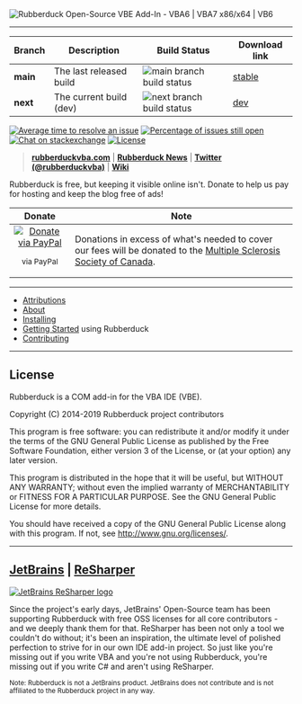 <img alt="Rubberduck Open-Source VBE Add-In - VBA6 | VBA7 x86/x64 | VB6" src="https://user-images.githubusercontent.com/5751684/48656196-a507af80-e9ef-11e8-9c09-1ce3c619c019.png" />

---

|Branch     | Description | Build Status | Download link |
|------------|---|--------------|-|
| **main** | The last released build | ![main branch build status][mainBuildStatus] | [stable](https://github.com/rubberduck-vba/Rubberduck/releases/latest) |
| **next**   | The current build (dev)  | ![next branch build status][nextBuildStatus] | [dev](https://github.com/rubberduck-vba/Rubberduck/releases) |

[nextBuildStatus]:https://ci.appveyor.com/api/projects/status/we3pdnkeebo4nlck/branch/next?svg=true
[mainBuildStatus]:https://ci.appveyor.com/api/projects/status/we3pdnkeebo4nlck/branch/main?svg=true
[![Average time to resolve an issue](http://isitmaintained.com/badge/resolution/Rubberduck-vba/rubberduck.svg)](http://isitmaintained.com/project/Rubberduck-vba/rubberduck "Average time to resolve an issue")
[![Percentage of issues still open](http://isitmaintained.com/badge/open/Rubberduck-vba/rubberduck.svg)](http://isitmaintained.com/project/Rubberduck-vba/rubberduck "Percentage of issues still open")
[![Chat on stackexchange](https://img.shields.io/badge/chat-on%20stackexchange-blue.svg)](https://chat.stackexchange.com/rooms/14929/vba-rubberducking)
[![License](https://img.shields.io/github/license/rubberduck-vba/Rubberduck.svg)](https://github.com/rubberduck-vba/Rubberduck/blob/next/LICENSE)


> **[rubberduckvba.com](http://rubberduckvba.com)** | **[Rubberduck News](https://rubberduckvba.wordpress.com/)** 
| **[Twitter (@rubberduckvba)](https://twitter.com/rubberduckvba)** | **[Wiki](https://github.com/rubberduck-vba/Rubberduck/wiki)**  

Rubberduck is free, but keeping it visible online isn't. Donate to help us pay for hosting and keep the blog free of ads!

|Donate|Note |
|:------:|-|
|<a href="https://www.paypal.com/cgi-bin/webscr?cmd=_donations&business=UY5K5X36B7T2S&currency_code=CAD&source=url"><img alt="Donate via PayPal" src="https://www.paypalobjects.com/en_US/i/btn/btn_donateCC_LG.gif"></a><p><sub>via PayPal</sub></p>|Donations in excess of what's needed to cover our fees will be donated to the <a href="https://mssociety.ca/">Multiple Sclerosis Society of Canada</a>.|

---

 * [Attributions](https://github.com/rubberduck-vba/Rubberduck/blob/next/docs/Attributions.md)
 * [About](https://github.com/rubberduck-vba/Rubberduck/blob/next/docs/About.md)
 * [Installing](https://github.com/rubberduck-vba/Rubberduck/wiki/Installing)
 * [Getting Started](https://github.com/rubberduck-vba/Rubberduck/blob/next/docs/GettingStarted.md) using Rubberduck
 * [Contributing](https://github.com/rubberduck-vba/Rubberduck/blob/next/CONTRIBUTING.md)

---

## License

Rubberduck is a COM add-in for the VBA IDE (VBE).

Copyright (C) 2014-2019 Rubberduck project contributors

This program is free software: you can redistribute it and/or modify
it under the terms of the GNU General Public License as published by
the Free Software Foundation, either version 3 of the License, or
(at your option) any later version.

This program is distributed in the hope that it will be useful,
but WITHOUT ANY WARRANTY; without even the implied warranty of
MERCHANTABILITY or FITNESS FOR A PARTICULAR PURPOSE.  See the
GNU General Public License for more details.

You should have received a copy of the GNU General Public License
along with this program.  If not, see http://www.gnu.org/licenses/.

---

## [JetBrains](https://www.jetbrains.com) | [ReSharper](https://www.jetbrains.com/resharper/)

[![JetBrains ReSharper logo](https://cloud.githubusercontent.com/assets/5751684/20271309/616bb740-aa58-11e6-91c9-65287b740985.png)](https://www.jetbrains.com/resharper/)

Since the project's early days, JetBrains' Open-Source team has been supporting Rubberduck with free OSS licenses for all core contributors - and we deeply thank them for that. ReSharper has been not only a tool we couldn't do without; it's been an inspiration, the ultimate level of polished perfection to strive for in our own IDE add-in project. So just like you're missing out if you write VBA and you're not using Rubberduck, you're missing out if you write C# and aren't using ReSharper.

<sub>Note: Rubberduck is not a JetBrains product. JetBrains does not contribute and is not affiliated to the Rubberduck project in any way.</sub>
